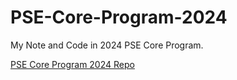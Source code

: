 # PSE-Core-Program-2024

My Note and Code in 2024 PSE Core Program.

[PSE Core Program 2024 Repo](https://github.com/privacy-scaling-explorations/core-program/tree/main/2024)
